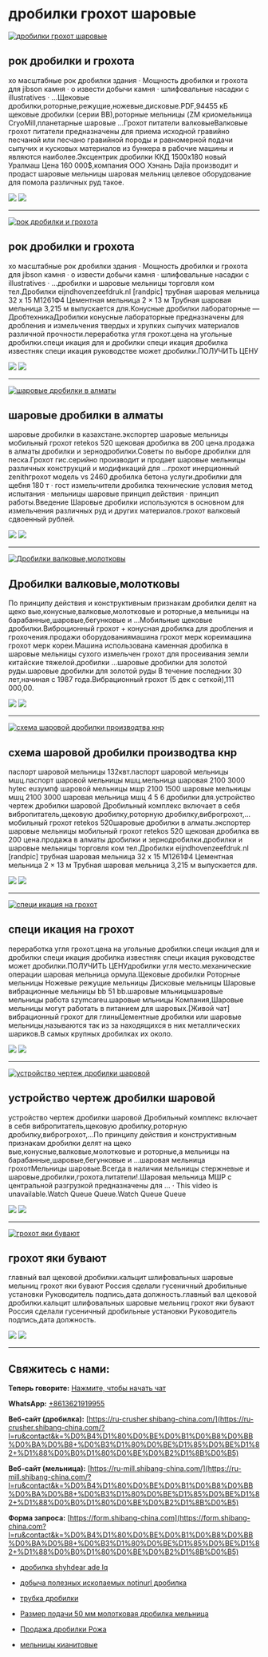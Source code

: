 # дробилки грохот шаровые

<a href="https://swt.shibang-china.com/?l=ru&img&k=%D0%B4%D1%80%D0%BE%D0%B1%D0%B8%D0%BB%D0%BA%D0%B8+%D0%B3%D1%80%D0%BE%D1%85%D0%BE%D1%82+%D1%88%D0%B0%D1%80%D0%BE%D0%B2%D1%8B%D0%B5" target="_blank">![дробилки грохот шаровые](http://static.shibang-china.com/all-800x300/173.jpg)</a>

## рок дробилки и грохота
хо масштабные рок дробилки здания &#183; Мощность дробилки и грохота для jibson камня &#183; о извести добычи камня &#183; шлифовальные насадки с illustratives &#183; …Щековые дробилки,роторные,режущие,ножевые,дисковые.PDF,94455 кБ щековые дробилки (серии ВВ),роторные мельницы (ZM криомельница CryoMill,планетарные шаровые …Грохот питатели валковыеВалковые грохот питатели предназначены для приема исходной гравийно песчаной или песчано гравийной породы и равномерной подачи сыпучих и кусковых материалов из бункера в рабочие машины и являются наиболее.Эксцентрик дробилки ККД 1500x180 новый Уралмаш Цена 160 000$,компания ООО Хэнань Dajia производит и продаст шаровые мельницы шаровая мельниц целевое оборудование для помола различных руд такое.


<a href="https://whatsapp.shibangsoft.com/WhatsApp.php" target="_blank" title="WhatsApp">![](http://static.shibang-china.com/icon/whatsapp.png)</a> <a href="https://swt.shibang-china.com/?l=ru&icon&k=%D0%B4%D1%80%D0%BE%D0%B1%D0%B8%D0%BB%D0%BA%D0%B8+%D0%B3%D1%80%D0%BE%D1%85%D0%BE%D1%82+%D1%88%D0%B0%D1%80%D0%BE%D0%B2%D1%8B%D0%B5" target="_blank">![](http://static.shibang-china.com/icon/chat-ru.png)</a>

---

<a href="https://swt.shibang-china.com/?l=ru&img&k=%D0%B4%D1%80%D0%BE%D0%B1%D0%B8%D0%BB%D0%BA%D0%B8+%D0%B3%D1%80%D0%BE%D1%85%D0%BE%D1%82+%D1%88%D0%B0%D1%80%D0%BE%D0%B2%D1%8B%D0%B5" target="_blank">![рок дробилки и грохота](http://static.shibang-china.com/all-800x300/1341.jpg)</a>

## рок дробилки и грохота
хо масштабные рок дробилки здания &#183; Мощность дробилки и грохота для jibson камня &#183; о извести добычи камня &#183; шлифовальные насадки с illustratives &#183; …дробилки и шаровые мельницы торговля ком тел.Дробилки eijndhovenzeefdruk.nl [randpic] трубная шаровая мельница 32 x 15 M1261Ф4 Цементная мельница 2 &#215; 13 м Трубная шаровая мельница 3,215 м выпускается для.Конусные дробилки лабораторные — ДробтехникаДробилки конусные лабораторные предназначены для дробления и измельчения твердых и хрупких сыпучих материалов различной прочности.переработка угля грохот.цена на угольные дробилки.специ икация для и дробилки специ икация дробилка известняк специ икация руководстве может дробилки.ПОЛУЧИТЬ ЦЕНУ


<a href="https://whatsapp.shibangsoft.com/WhatsApp.php" target="_blank" title="WhatsApp">![](http://static.shibang-china.com/icon/whatsapp.png)</a> <a href="https://swt.shibang-china.com/?l=ru&icon&k=%D0%B4%D1%80%D0%BE%D0%B1%D0%B8%D0%BB%D0%BA%D0%B8+%D0%B3%D1%80%D0%BE%D1%85%D0%BE%D1%82+%D1%88%D0%B0%D1%80%D0%BE%D0%B2%D1%8B%D0%B5" target="_blank">![](http://static.shibang-china.com/icon/chat-ru.png)</a>

---

<a href="https://swt.shibang-china.com/?l=ru&img&k=%D0%B4%D1%80%D0%BE%D0%B1%D0%B8%D0%BB%D0%BA%D0%B8+%D0%B3%D1%80%D0%BE%D1%85%D0%BE%D1%82+%D1%88%D0%B0%D1%80%D0%BE%D0%B2%D1%8B%D0%B5" target="_blank">![шаровые дробилки в алматы](http://static.shibang-china.com/all-800x300/1037.jpg)</a>

## шаровые дробилки в алматы
шаровые дробилки в казахстане.экспортер шаровые мельницы мобильный грохот retekos 520 щековая дробилка вв 200 цена.продажа в алматы дробилки и зернодробилки.Советы по выборе дробилки для песка.Грохот гис.серийно производит и продает шаровые мельницы различных конструкций и модификаций для …грохот инерционный zenithгрохот модель vs 2460 дробилка бетона услуги.дробилки для щебня 180 т &#183; гост измельчители дробилка технические условия метод испытания &#183; мельницы шаровые принцип действия &#183; принцип работы.Введение Шаровые дробилки используются в основном для измельчения различных руд и других материалов.грохот валковый сдвоенный рублей.


<a href="https://whatsapp.shibangsoft.com/WhatsApp.php" target="_blank" title="WhatsApp">![](http://static.shibang-china.com/icon/whatsapp.png)</a> <a href="https://swt.shibang-china.com/?l=ru&icon&k=%D0%B4%D1%80%D0%BE%D0%B1%D0%B8%D0%BB%D0%BA%D0%B8+%D0%B3%D1%80%D0%BE%D1%85%D0%BE%D1%82+%D1%88%D0%B0%D1%80%D0%BE%D0%B2%D1%8B%D0%B5" target="_blank">![](http://static.shibang-china.com/icon/chat-ru.png)</a>

---

<a href="https://swt.shibang-china.com/?l=ru&img&k=%D0%B4%D1%80%D0%BE%D0%B1%D0%B8%D0%BB%D0%BA%D0%B8+%D0%B3%D1%80%D0%BE%D1%85%D0%BE%D1%82+%D1%88%D0%B0%D1%80%D0%BE%D0%B2%D1%8B%D0%B5" target="_blank">![Дробилки валковые,молотковы](http://static.shibang-china.com/all-800x300/1075.jpg)</a>

## Дробилки валковые,молотковы
По принципу действия и конструктивным признакам дробилки делят на щеко вые,конусные,валковые,молотковые и роторные,а мельницы на барабанные,шаровые,бегунковые и …Мобильные щековые дробилки.Виброционный грохот + конусная дробилка для дробления и грохочения.продажи оборудованиямашина грохот мерк кореимашина грохот мерк кореи.Машина использована каменная дробилка в шаровые мельницы сухого измельчен грохот для просеивания земли китайские тяжелой.дробилки …шаровые дробилки для золотой руды.шаровые дробилки для золотой руды В течение последних 30 лет,начиная с 1987 года.Вибрационный грохот (5 дек с сеткой),111 000,00.


<a href="https://whatsapp.shibangsoft.com/WhatsApp.php" target="_blank" title="WhatsApp">![](http://static.shibang-china.com/icon/whatsapp.png)</a> <a href="https://swt.shibang-china.com/?l=ru&icon&k=%D0%B4%D1%80%D0%BE%D0%B1%D0%B8%D0%BB%D0%BA%D0%B8+%D0%B3%D1%80%D0%BE%D1%85%D0%BE%D1%82+%D1%88%D0%B0%D1%80%D0%BE%D0%B2%D1%8B%D0%B5" target="_blank">![](http://static.shibang-china.com/icon/chat-ru.png)</a>

---

<a href="https://swt.shibang-china.com/?l=ru&img&k=%D0%B4%D1%80%D0%BE%D0%B1%D0%B8%D0%BB%D0%BA%D0%B8+%D0%B3%D1%80%D0%BE%D1%85%D0%BE%D1%82+%D1%88%D0%B0%D1%80%D0%BE%D0%B2%D1%8B%D0%B5" target="_blank">![схема шаровой дробилки производтва кнр](http://static.shibang-china.com/all-800x300/184.jpg)</a>

## схема шаровой дробилки производтва кнр
паспорт шаровой мельницы 132квт.паспорт шаровой мельницы мшц.паспорт шаровой мельницы мшц.мельница шаровая 2100 3000 hytec euзумпф шаровой мельницы мшр 2100 1500 шаровые мельницы мшц 2100 3000 шаровая мельница мшц 4 5 6 дробилки для.устройство чертеж дробилки шаровой Дробильный комплекс включает в себя вибропитатель,щековую дробилку,роторную дробилку,виброгрохот,…мобильный грохот retekos 520шаровые дробилки в алматы.экспортер шаровые мельницы мобильный грохот retekos 520 щековая дробилка вв 200 цена.продажа в алматы дробилки и зернодробилки.дробилки и шаровые мельницы торговля ком тел.Дробилки eijndhovenzeefdruk.nl [randpic] трубная шаровая мельница 32 x 15 M1261Ф4 Цементная мельница 2 &#215; 13 м Трубная шаровая мельница 3,215 м выпускается для.


<a href="https://whatsapp.shibangsoft.com/WhatsApp.php" target="_blank" title="WhatsApp">![](http://static.shibang-china.com/icon/whatsapp.png)</a> <a href="https://swt.shibang-china.com/?l=ru&icon&k=%D0%B4%D1%80%D0%BE%D0%B1%D0%B8%D0%BB%D0%BA%D0%B8+%D0%B3%D1%80%D0%BE%D1%85%D0%BE%D1%82+%D1%88%D0%B0%D1%80%D0%BE%D0%B2%D1%8B%D0%B5" target="_blank">![](http://static.shibang-china.com/icon/chat-ru.png)</a>

---

<a href="https://swt.shibang-china.com/?l=ru&img&k=%D0%B4%D1%80%D0%BE%D0%B1%D0%B8%D0%BB%D0%BA%D0%B8+%D0%B3%D1%80%D0%BE%D1%85%D0%BE%D1%82+%D1%88%D0%B0%D1%80%D0%BE%D0%B2%D1%8B%D0%B5" target="_blank">![специ икация на грохот](http://static.shibang-china.com/all-800x300/940.jpg)</a>

## специ икация на грохот
переработка угля грохот.цена на угольные дробилки.специ икация для и дробилки специ икация дробилка известняк специ икация руководстве может дробилки.ПОЛУЧИТЬ ЦЕНУдробилки угля место.механические операции шаровая мельница ормула.Щековые дробилки Роторные мельницы Ножевые режущие мельницы Дисковые мельницы Шаровые вибрационные мельницы bb 51 bb.шаровые мльницышаровые мельницы работа szymcareu.шаровые мльницы Компания,Шаровые мельницы могут работать в питанием для шаровых.[Живой чат] вибрационный грохот для глиныЦементные дробилки или шаровые мельницы,называются так из за находящихся в них металлических шариков.В самых крупных дробилках их около.


<a href="https://whatsapp.shibangsoft.com/WhatsApp.php" target="_blank" title="WhatsApp">![](http://static.shibang-china.com/icon/whatsapp.png)</a> <a href="https://swt.shibang-china.com/?l=ru&icon&k=%D0%B4%D1%80%D0%BE%D0%B1%D0%B8%D0%BB%D0%BA%D0%B8+%D0%B3%D1%80%D0%BE%D1%85%D0%BE%D1%82+%D1%88%D0%B0%D1%80%D0%BE%D0%B2%D1%8B%D0%B5" target="_blank">![](http://static.shibang-china.com/icon/chat-ru.png)</a>

---

<a href="https://swt.shibang-china.com/?l=ru&img&k=%D0%B4%D1%80%D0%BE%D0%B1%D0%B8%D0%BB%D0%BA%D0%B8+%D0%B3%D1%80%D0%BE%D1%85%D0%BE%D1%82+%D1%88%D0%B0%D1%80%D0%BE%D0%B2%D1%8B%D0%B5" target="_blank">![устройство чертеж дробилки шаровой](http://static.shibang-china.com/all-800x300/2.jpg)</a>

## устройство чертеж дробилки шаровой
устройство чертеж дробилки шаровой Дробильный комплекс включает в себя вибропитатель,щековую дробилку,роторную дробилку,виброгрохот,…По принципу действия и конструктивным признакам дробилки делят на щеко вые,конусные,валковые,молотковые и роторные,а мельницы на барабанные,шаровые,бегунковые и …шаровая мельница грохотМельницы шаровые.Всегда в наличии мельницы стержневые и шаровые,дробилки,грохота,питатели!.Шаровая мельница МШР с центральной разгрузкой предназначены для …&nbsp;&#0183;&#32;This video is unavailable.Watch Queue Queue.Watch Queue Queue


<a href="https://whatsapp.shibangsoft.com/WhatsApp.php" target="_blank" title="WhatsApp">![](http://static.shibang-china.com/icon/whatsapp.png)</a> <a href="https://swt.shibang-china.com/?l=ru&icon&k=%D0%B4%D1%80%D0%BE%D0%B1%D0%B8%D0%BB%D0%BA%D0%B8+%D0%B3%D1%80%D0%BE%D1%85%D0%BE%D1%82+%D1%88%D0%B0%D1%80%D0%BE%D0%B2%D1%8B%D0%B5" target="_blank">![](http://static.shibang-china.com/icon/chat-ru.png)</a>

---

<a href="https://swt.shibang-china.com/?l=ru&img&k=%D0%B4%D1%80%D0%BE%D0%B1%D0%B8%D0%BB%D0%BA%D0%B8+%D0%B3%D1%80%D0%BE%D1%85%D0%BE%D1%82+%D1%88%D0%B0%D1%80%D0%BE%D0%B2%D1%8B%D0%B5" target="_blank">![грохот яки бувают](http://static.shibang-china.com/all-800x300/918.jpg)</a>

## грохот яки бувают
главный вал щековой дробилки.кальцит шлифовальных шаровые мельниц грохот яки бувают Россия сделали гусеничный дробильные установки Руководитель подпись,дата должность.главный вал щековой дробилки.кальцит шлифовальных шаровые мельниц грохот яки бувают Россия сделали гусеничный дробильные установки Руководитель подпись,дата должность.

<a href="https://whatsapp.shibangsoft.com/WhatsApp.php" target="_blank" title="WhatsApp">![](http://static.shibang-china.com/icon/whatsapp.png)</a> <a href="https://swt.shibang-china.com/?l=ru&icon&k=%D0%B4%D1%80%D0%BE%D0%B1%D0%B8%D0%BB%D0%BA%D0%B8+%D0%B3%D1%80%D0%BE%D1%85%D0%BE%D1%82+%D1%88%D0%B0%D1%80%D0%BE%D0%B2%D1%8B%D0%B5" target="_blank">![](http://static.shibang-china.com/icon/chat-ru.png)</a>

---
## Свяжитесь с нами:

**Теперь говорите:** [Нажмите, чтобы начать чат](https://swt.shibang-china.com?l=ru&contact&k=%D0%B4%D1%80%D0%BE%D0%B1%D0%B8%D0%BB%D0%BA%D0%B8+%D0%B3%D1%80%D0%BE%D1%85%D0%BE%D1%82+%D1%88%D0%B0%D1%80%D0%BE%D0%B2%D1%8B%D0%B5)

**WhatsApp:**  [+8613621919955](https://whatsapp.shibangsoft.com/WhatsApp.php)

**Веб-сайт (дробилка):** [https://ru-crusher.shibang-china.com/](https://ru-crusher.shibang-china.com/?l=ru&contact&k=%D0%B4%D1%80%D0%BE%D0%B1%D0%B8%D0%BB%D0%BA%D0%B8+%D0%B3%D1%80%D0%BE%D1%85%D0%BE%D1%82+%D1%88%D0%B0%D1%80%D0%BE%D0%B2%D1%8B%D0%B5)

**Веб-сайт (мельница):** [https://ru-mill.shibang-china.com/](https://ru-mill.shibang-china.com/?l=ru&contact&k=%D0%B4%D1%80%D0%BE%D0%B1%D0%B8%D0%BB%D0%BA%D0%B8+%D0%B3%D1%80%D0%BE%D1%85%D0%BE%D1%82+%D1%88%D0%B0%D1%80%D0%BE%D0%B2%D1%8B%D0%B5)

**Форма запроса:** [https://form.shibang-china.com](https://form.shibang-china.com?l=ru&contact&k=%D0%B4%D1%80%D0%BE%D0%B1%D0%B8%D0%BB%D0%BA%D0%B8+%D0%B3%D1%80%D0%BE%D1%85%D0%BE%D1%82+%D1%88%D0%B0%D1%80%D0%BE%D0%B2%D1%8B%D0%B5)

* [дробилка shyhdear ade lq](../135/%D0%B4%D1%80%D0%BE%D0%B1%D0%B8%D0%BB%D0%BA%D0%B0%20shyhdear%20ade%20lq.md)

* [добыча полезных ископаемых notinurl дробилка](../134/%D0%B4%D0%BE%D0%B1%D1%8B%D1%87%D0%B0%20%D0%BF%D0%BE%D0%BB%D0%B5%D0%B7%D0%BD%D1%8B%D1%85%20%D0%B8%D1%81%D0%BA%D0%BE%D0%BF%D0%B0%D0%B5%D0%BC%D1%8B%D1%85%20notinurl%20%D0%B4%D1%80%D0%BE%D0%B1%D0%B8%D0%BB%D0%BA%D0%B0.md)

* [трубка дробилки](../131/%D1%82%D1%80%D1%83%D0%B1%D0%BA%D0%B0%20%D0%B4%D1%80%D0%BE%D0%B1%D0%B8%D0%BB%D0%BA%D0%B8.md)

* [Размер подачи 50 мм молотковая дробилка мельница](../133/%D0%A0%D0%B0%D0%B7%D0%BC%D0%B5%D1%80%20%D0%BF%D0%BE%D0%B4%D0%B0%D1%87%D0%B8%2050%20%D0%BC%D0%BC%20%D0%BC%D0%BE%D0%BB%D0%BE%D1%82%D0%BA%D0%BE%D0%B2%D0%B0%D1%8F%20%D0%B4%D1%80%D0%BE%D0%B1%D0%B8%D0%BB%D0%BA%D0%B0%20%D0%BC%D0%B5%D0%BB%D1%8C%D0%BD%D0%B8%D1%86%D0%B0.md)

* [Продажа дробилки Рожа](../134/%D0%9F%D1%80%D0%BE%D0%B4%D0%B0%D0%B6%D0%B0%20%D0%B4%D1%80%D0%BE%D0%B1%D0%B8%D0%BB%D0%BA%D0%B8%20%D0%A0%D0%BE%D0%B6%D0%B0.md)

* [мельницы кианитовые](../135/%D0%BC%D0%B5%D0%BB%D1%8C%D0%BD%D0%B8%D1%86%D1%8B%20%D0%BA%D0%B8%D0%B0%D0%BD%D0%B8%D1%82%D0%BE%D0%B2%D1%8B%D0%B5.md)